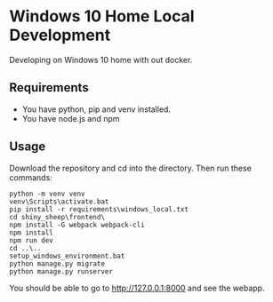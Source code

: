 # Windows 10 Home Local Development
Developing on Windows 10 home with out docker.

## Requirements
- You have python, pip and venv installed.
- You have node.js and npm

## Usage

Download the repository and cd into the directory. Then run these commands:
```
python -m venv venv
venv\Scripts\activate.bat
pip install -r requirements\windows_local.txt
cd shiny_sheep\frontend\
npm install -G webpack webpack-cli
npm install
npm run dev
cd ..\..
setup_windows_environment.bat
python manage.py migrate
python manage.py runserver
```

You should be able to go to http://127.0.0.1:8000 and see the webapp.

